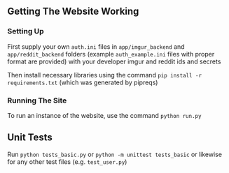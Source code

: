 ## Getting The Website Working

### Setting Up
First supply your own `auth.ini` files in `app/imgur_backend` and `app/reddit_backend` folders (example `auth_example.ini` files with proper format are provided) with your developer imgur and reddit ids and secrets

Then install necessary libraries using the command `pip install -r requirements.txt` (which was generated by pipreqs)

### Running The Site

To run an instance of the website, use the command `python run.py`

## Unit Tests
Run `python tests_basic.py` or `python -m unittest tests_basic` or likewise for any other test files (e.g. `test_user.py`)

